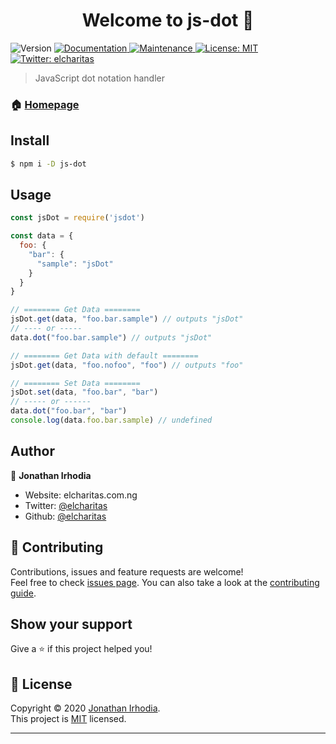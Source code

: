 <h1 align="center">Welcome to js-dot 👋</h1>
<p>
  <img alt="Version" src="https://img.shields.io/badge/version-1.0.0-blue.svg?cacheSeconds=2592000" />
  <a href="https://github.com/elcharitas/js-dot#readme" target="_blank">
    <img alt="Documentation" src="https://img.shields.io/badge/documentation-yes-brightgreen.svg" />
  </a>
  <a href="https://github.com/elcharitas/js-dot/graphs/commit-activity" target="_blank">
    <img alt="Maintenance" src="https://img.shields.io/badge/Maintained%3F-yes-green.svg" />
  </a>
  <a href="https://github.com/elcharitas/js-dot/blob/master/LICENSE" target="_blank">
    <img alt="License: MIT" src="https://img.shields.io/github/license/elcharitas/js-dot" />
  </a>
  <a href="https://twitter.com/elcharitas" target="_blank">
    <img alt="Twitter: elcharitas" src="https://img.shields.io/twitter/follow/elcharitas.svg?style=social" />
  </a>
</p>

> JavaScript dot notation handler

### 🏠 [Homepage](https://github.com/elcharitas/js-dot#readme)

## Install

```sh
$ npm i -D js-dot
```

## Usage

```js
const jsDot = require('jsdot')

const data = {
  foo: {
    "bar": {
      "sample": "jsDot"
    }
  }
}

// ======== Get Data ========
jsDot.get(data, "foo.bar.sample") // outputs "jsDot"
// ---- or -----
data.dot("foo.bar.sample") // outputs "jsDot"

// ======== Get Data with default ========
jsDot.get(data, "foo.nofoo", "foo") // outputs "foo"

// ======== Set Data ========
jsDot.set(data, "foo.bar", "bar")
// ----- or ------
data.dot("foo.bar", "bar")
console.log(data.foo.bar.sample) // undefined

```

## Author

👤 **Jonathan Irhodia**

* Website: elcharitas.com.ng
* Twitter: [@elcharitas](https://twitter.com/elcharitas)
* Github: [@elcharitas](https://github.com/elcharitas)

## 🤝 Contributing

Contributions, issues and feature requests are welcome!<br />Feel free to check [issues page](https://github.com/elcharitas/js-dot/issues). You can also take a look at the [contributing guide](https://github.com/elcharitas/js-dot/blob/master/CONTRIBUTING.md).

## Show your support

Give a ⭐️ if this project helped you!

## 📝 License

Copyright © 2020 [Jonathan Irhodia](https://github.com/elcharitas).<br />
This project is [MIT](https://github.com/elcharitas/js-dot/blob/master/LICENSE) licensed.

***
